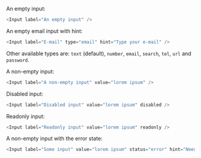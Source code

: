 An empty input:
```js
<Input label="An empty input" />
```

An empty email input with hint:
```js
<Input label="E-mail" type="email" hint="Type your e-mail" />
```
Other available types are: `text` (default), `number`, `email`, `search`, `tel`, `url` and `password`.

A non-empty input:
```js
<Input label="A non-empty input" value="lorem ipsum" />
```

Disabled input:
```js
<Input label="Disabled input" value="lorem ipsum" disabled />
```

Readonly input:
```js
<Input label="Readonly input" value="lorem ipsum" readonly />
```

A non-empty input with the error state:
```js
<Input label="Some input" value="lorem ipsum" status="error" hint="Need something else" />
```

